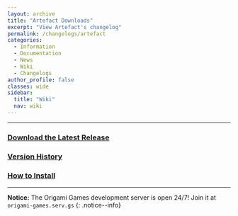 ```yaml
---
layout: archive
title: "Artefact Downloads"
excerpt: "View Artefact's changelog"
permalink: /changelogs/artefact
categories:
  - Information
  - Documentation
  - News
  - Wiki
  - Changelogs
author_profile: false
classes: wide
sidebar:
  title: "Wiki"
  nav: wiki
---
```


-----

### [Download the Latest Release](https://github.com/origami-games/artefact/archive/master.zip) 
### [Version History](https://github.com/origami-games/artefact/releases)
### [How to Install](https://origami-games.github.io/installation-guide#artefact)

-----

**Notice:** The Origami Games development server is open 24/7! Join it at `origami-games.serv.gs`
{: .notice--info}

